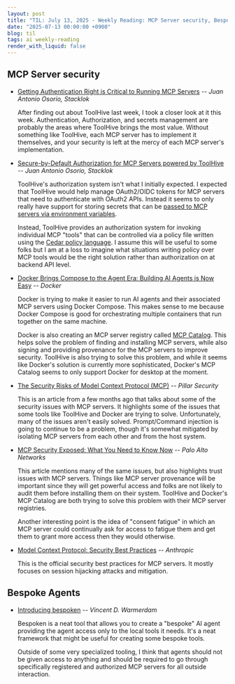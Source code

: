 ```yaml
---
layout: post
title: "TIL: July 13, 2025 - Weekly Reading: MCP Server security, Bespoke Agents"
date: "2025-07-13 00:00:00 +0900"
blog: til
tags: ai weekly-reading
render_with_liquid: false
---
```


## MCP Server security

- [Getting Authentication Right is Critical to Running MCP
  Servers](https://dev.to/stacklok/getting-authentication-right-is-critical-to-running-mcp-servers-39fk)
  -- _Juan Antonio Osorio, Stacklok_

    After finding out about ToolHive last week, I took a closer look at it this
    week. Authentication, Authorization, and secrets management are probably the
    areas where ToolHive brings the most value. Without something like ToolHive,
    each MCP server has to implement it themselves, and your security is left at
    the mercy of each MCP server's implementation.

- [Secure-by-Default Authorization for MCP Servers powered by
  ToolHive](https://dev.to/stacklok/secure-by-default-authorization-for-mcp-servers-powered-by-toolhive-1hp6)
  -- _Juan Antonio Osorio, Stacklok_

    ToolHive's authorization system isn't what I initially expected. I expected
    that ToolHive would help manage OAuth2/OIDC tokens for MCP servers that need
    to authenticate with OAuth2 APIs. Instead it seems to only really have
    support for storing secrets that can be [passed to MCP servers via
    environment
    variables](https://github.com/stacklok/toolhive/blob/8b7bbe06548128f3b0cec2c0876f1dfefe28cb6c/pkg/registry/data/registry.json#L19-L24).

    Instead, ToolHive provides an authorization system for invoking individual MCP
    "tools" that can be controlled via a policy file written using the [Cedar
    policy language](https://www.cedarpolicy.com/). I assume this will be useful
    to some folks but I am at a loss to imagine what situations writing policy
    over MCP tools would be the right solution rather than authorization on at
    backend API level.

- [Docker Brings Compose to the Agent Era: Building AI Agents is Now
  Easy](https://www.docker.com/blog/build-ai-agents-with-docker-compose/) --
  _Docker_

    Docker is trying to make it easier to run AI agents and their associated MCP
    servers using Docker Compose. This makes sense to me because Docker Compose
    is good for orchestrating multiple containers that run together on the same
    machine.

    Docker is also creating an MCP server registry called [MCP
    Catalog](https://www.docker.com/products/mcp-catalog-and-toolkit/). This
    helps solve the problem of finding and installing MCP servers, while also
    signing and providing provenance for the MCP servers to improve security.
    ToolHive is also trying to solve this problem, and while it seems like
    Docker's solution is currently more sophisticated, Docker's MCP Catalog
    seems to only support Docker for desktop at the moment.

- [The Security Risks of Model Context Protocol
  (MCP)](https://www.pillar.security/blog/the-security-risks-of-model-context-protocol-mcp)
  -- _Pillar Security_

    This is an article from a few months ago that talks about some of the
    security issues with MCP servers. It highlights some of the issues that some
    tools like ToolHive and Docker are trying to solve. Unfortunately, many of
    the issues aren't easily solved. Prompt/Command injection is going to
    continue to be a problem, though it's somewhat mitigated by isolating MCP
    servers from each other and from the host system.

- [MCP Security Exposed: What You Need to Know
  Now](https://live.paloaltonetworks.com/t5/community-blogs/mcp-security-exposed-what-you-need-to-know-now/ba-p/1227143)
  -- _Palo Alto Networks_

    This article mentions many of the same issues, but also highlights trust
    issues with MCP servers. Things like MCP server provenance will be important
    since they will get powerful access and folks are not likely to audit them
    before installing them on their system. ToolHive and Docker's MCP Catalog
    are both trying to solve this problem with their MCP server registries.

    Another interesting point is the idea of "consent fatigue" in which an MCP
    server could continually ask for access to fatigue them and get them to
    grant more access then they would otherwise.

- [Model Context Protocol: Security Best
  Practices](https://modelcontextprotocol.io/specification/2025-06-18/basic/security_best_practices)
  -- _Anthropic_

    This is the official security best practices for MCP servers. It mostly
    focuses on session hijacking attacks and mitigation.

## Bespoke Agents

- [Introducing bespoken](https://koaning.io/posts/introducing-bespoken/)
  -- _Vincent D. Warmerdam_

    Bespoken is a neat tool that allows you to create a "bespoke" AI agent
    providing the agent access only to the local tools it needs. It's a neat
    framework that might be useful for creating some bespoke tools.

    Outside of some very specialized tooling, I think that agents should not be
    given access to anything and should be required to go through specifically
    registered and authorized MCP servers for all outside interaction.
